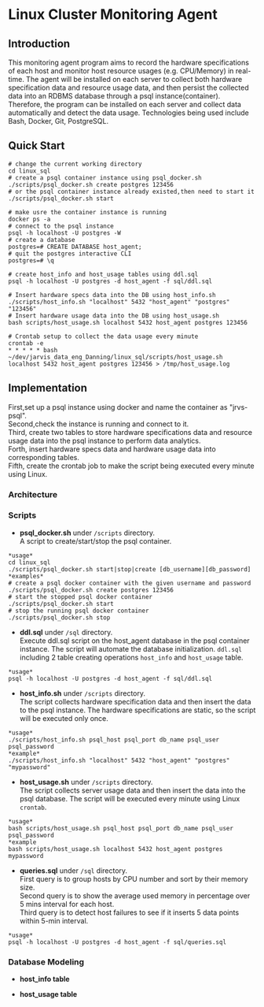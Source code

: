 # Linux Cluster Monitoring Agent
## Introduction
This monitoring agent program aims to record the hardware specifications of each host and monitor host resource usages (e.g. CPU/Memory) in real-time. The agent will be installed on each server to collect both hardware specification data and resource usage data, and then persist the collected data into an RDBMS database through a psql instance(container). Therefore, the program can be installed on each server and collect data automatically and detect the data usage. Technologies being used include Bash, Docker, Git, PostgreSQL.
## Quick Start
```
# change the current working directory
cd linux_sql
# create a psql container instance using psql_docker.sh
./scripts/psql_docker.sh create postgres 123456
# or the psql container instance already existed,then need to start it
./scripts/psql_docker.sh start

# make usre the container instance is running
docker ps -a
# connect to the psql instance
psql -h localhost -U postgres -W
# create a database
postgres=# CREATE DATABASE host_agent;
# quit the postgres interactive CLI
postgres=# \q

# create host_info and host_usage tables using ddl.sql
psql -h localhost -U postgres -d host_agent -f sql/ddl.sql

# Insert hardware specs data into the DB using host_info.sh
./scripts/host_info.sh "localhost" 5432 "host_agent" "postgres" "123456"
# Insert hardware usage data into the DB using host_usage.sh
bash scripts/host_usage.sh localhost 5432 host_agent postgres 123456

# Crontab setup to collect the data usage every minute
crontab -e
* * * * * bash ~/dev/jarvis_data_eng_Danning/linux_sql/scripts/host_usage.sh localhost 5432 host_agent postgres 123456 > /tmp/host_usage.log

```
## Implementation
First,set up a psql instance using docker and name the container as "jrvs-psql".<br>
Second,check the instance is running and connect to it.<br>
Third, create two tables to store hardware specifications data and resource usage data into the psql instance to perform data analytics.<br>
Forth, insert hardware specs data and hardware usage data into corresponding tables.<br>
Fifth, create the crontab job to make the script being executed every minute using Linux.<br>

### Architecture

### Scripts
- **psql_docker.sh** under `/scripts` directory.<br>
A script to create/start/stop the psql container.
```
*usage*
cd linux_sql
./scripts/psql_docker.sh start|stop|create [db_username][db_password]
*examples*
# create a psql docker container with the given username and password
./scripts/psql_docker.sh create postgres 123456
# start the stopped psql docker container
./scripts/psql_docker.sh start
# stop the running psql docker container
./scripts/psql_docker.sh stop

```
- **ddl.sql** under `/sql` directory.<br>
Execute ddl.sql script on the host_agent database in the psql container instance. The script will automate the database initialization.
`ddl.sql` including 2 table creating operations `host_info` and `host_usage` table.<br>
```
*usage*
psql -h localhost -U postgres -d host_agent -f sql/ddl.sql
```

- **host_info.sh** under `/scripts` directory.<br>
The script collects hardware specification data and then insert the data to the psql instance. The hardware specifications are static, so the script will be executed only once.<br>
```
*usage*
./scripts/host_info.sh psql_host psql_port db_name psql_user psql_password
*example*
./scripts/host_info.sh "localhost" 5432 "host_agent" "postgres" "mypassword"
```

- **host_usage.sh** under `/scripts` directory.<br>
The script collects server usage data and then insert the data into the psql database. The script will be executed every minute using Linux `crontab`.<br>
```
*usage*
bash scripts/host_usage.sh psql_host psql_port db_name psql_user psql_password
*example
bash scripts/host_usage.sh localhost 5432 host_agent postgres mypassword
```
- **queries.sql** under `/sql` directory.<br>
First query is to group hosts by CPU number and sort by their memory size.<br>
Second query is to show the average used memory in percentage over 5 mins interval for each host.<br>
Third query is to detect host failures to see if it inserts 5 data points within 5-min interval.<br>
```
*usage*
psql -h localhost -U postgres -d host_agent -f sql/queries.sql
```

### Database Modeling
- **host_info table**

- **host_usage table**




